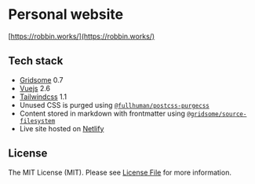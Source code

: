 # Personal website

[https://robbin.works/](https://robbin.works/)

## Tech stack
 
- [Gridsome](https://gridsome.org/) 0.7
- [Vuejs](https://vuejs.org/) 2.6
- [Tailwindcss](https://tailwindcss.com/docs/what-is-tailwind/) 1.1
- Unused CSS is purged using [`@fullhuman/postcss-purgecss`](https://github.com/FullHuman/purgecss)
- Content stored in markdown with frontmatter using [`@gridsome/source-filesystem`](https://gridsome.org/plugins/@gridsome/source-filesystem)
- Live site hosted on [Netlify](https://www.netlify.com/)

## License

The MIT License (MIT). Please see [License File](LICENSE.md) for more information.
